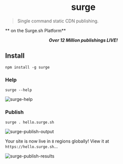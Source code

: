 
<h1 align="center">surge</h1>

> Single command static CDN publishing.

** on the Surge.sh Platform**

<p align="center">
  <i align="center"><b>Over 12 Million publishings LIVE!</b></i>
</p>

## Install

    npm install -g surge

### Help

    surge --help

![surge-help](https://github.com/user-attachments/assets/5b3e7e92-008e-48b6-9c61-dc4cbf1bf22c)

### Publish

    surge . hello.surge.sh

![surge-publish-output](https://github.com/user-attachments/assets/9ef28a0b-9491-4994-8800-8ea8f97975d8)

Your site is now live in `8` regions globally! View it at `https://hello.surge.sh`...

![surge-publish-results](https://github.com/user-attachments/assets/9bf53934-de53-4307-98b3-b90ab07c167e)
